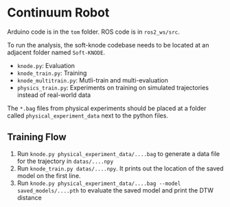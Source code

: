 # Continuum Robot

Arduino code is in the `tom` folder. ROS code is in `ros2_ws/src`.

To run the analysis, the soft-knode codebase needs to be located at an adjacent folder named `Soft-KNODE`.
  - `knode.py`: Evaluation
  - `knode_train.py`: Training
  - `knode_multitrain.py`: Mutli-train and multi-evaluation
  - `physics_train.py`: Experiments on training on simulated trajectories instead of real-world data

The `*.bag` files from physical experiments should be placed at a folder called `physical_experiment_data` next to the python files.

## Training Flow

1. Run `knode.py physical_experiment_data/....bag` to generate a data file for the trajectory in `datas/....npy`
2. Run `knode_train.py datas/....npy`. It prints out the location of the saved model on the first line.
3. Run `knode.py physical_experiment_data/....bag --model saved_models/....pth` to evaluate the saved model and print the DTW distance
